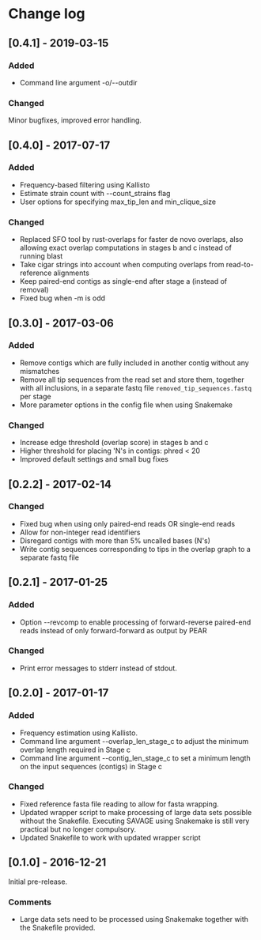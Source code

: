 # Change log

## [0.4.1] - 2019‑03‑15
### Added
- Command line argument -o/--outdir
### Changed
Minor bugfixes, improved error handling.

## [0.4.0] - 2017-07-17
### Added
- Frequency-based filtering using Kallisto
- Estimate strain count with --count_strains flag
- User options for specifying max_tip_len and min_clique_size
### Changed
- Replaced SFO tool by rust-overlaps for faster de novo overlaps, also allowing exact overlap computations in stages b and c instead of running blast
- Take cigar strings into account when computing overlaps from read-to-reference alignments
- Keep paired-end contigs as single-end after stage a (instead of removal)
- Fixed bug when -m is odd

## [0.3.0] - 2017-03-06
### Added
- Remove contigs which are fully included in another contig without any mismatches
- Remove all tip sequences from the read set and store them, together with all inclusions, in a separate fastq file `removed_tip_sequences.fastq` per stage
- More parameter options in the config file when using Snakemake
### Changed
- Increase edge threshold (overlap score) in stages b and c
- Higher threshold for placing 'N's in contigs: phred < 20
- Improved default settings and small bug fixes

## [0.2.2] - 2017-02-14
### Changed
- Fixed bug when using only paired-end reads OR single-end reads
- Allow for non-integer read identifiers
- Disregard contigs with more than 5% uncalled bases (N's)
- Write contig sequences corresponding to tips in the overlap graph to a separate fastq file

## [0.2.1] - 2017-01-25
### Added
- Option --revcomp to enable processing of forward-reverse paired-end reads instead of only forward-forward as output by PEAR

### Changed
- Print error messages to stderr instead of stdout.

## [0.2.0] - 2017-01-17
### Added
- Frequency estimation using Kallisto.
- Command line argument --overlap_len_stage_c to adjust the minimum overlap length required in Stage c
- Command line argument --contig_len_stage_c to set a minimum length on the input sequences (contigs) in Stage c

### Changed
- Fixed reference fasta file reading to allow for fasta wrapping.
- Updated wrapper script to make processing of large data sets possible without the Snakefile. Executing SAVAGE using Snakemake is still very practical but no longer compulsory.
- Updated Snakefile to work with updated wrapper script

## [0.1.0] - 2016-12-21
Initial pre-release.
### Comments
- Large data sets need to be processed using Snakemake together with the Snakefile provided.
